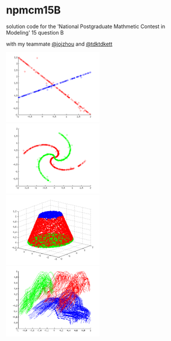 # npmcm15B
solution code for the 'National Postgraduate Mathmetic Contest in Modeling' 15 question B

with my teammate <a href='https://github.com/jojzhou' target='_blank'>@jojzhou</a> and <a href='https://github.com/tdktdkett' target='_blank'>@tdktdkett</a>

<img src='./2a.png' width='256px' height='192px'>
<img src='./2d.png' width='256px' height='192px'>
<img src='./4a.png' width='256px' height='192px'>
<img src='./3b.png' width='256px' height='192px'>
